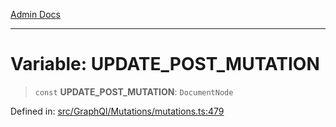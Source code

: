 [Admin Docs](/)

***

# Variable: UPDATE\_POST\_MUTATION

> `const` **UPDATE\_POST\_MUTATION**: `DocumentNode`

Defined in: [src/GraphQl/Mutations/mutations.ts:479](https://github.com/PalisadoesFoundation/talawa-admin/blob/main/src/GraphQl/Mutations/mutations.ts#L479)
